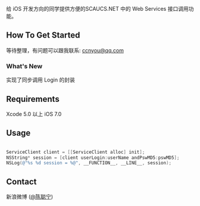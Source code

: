 
给 iOS 开发方向的同学提供方便的SCAUCS.NET 中的 Web Services 接口调用功能。

## How To Get Started

等待整理，有问题可以跟我联系: ccnyou@qq.com


### What's New

实现了同步调用 Login 的封装

## Requirements

Xcode 5.0 以上
iOS 7.0

## Usage

```objective-c

ServiceClient client = [[ServiceClient alloc] init];
NSString* session = [client userLogin:userName andPswMD5:pswMD5];
NSLog(@"%s %d session = %@", __FUNCTION__, __LINE__, session);

```

## Contact

新浪微博 ([@陈聪宁](http://weibo.com/ccnyou))

